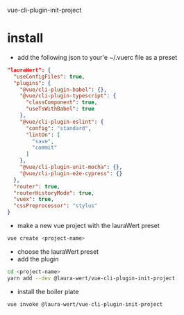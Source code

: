 vue-cli-plugin-init-project
# install
- add the following json to your'e ~/.vuerc file as a preset
```json
"lauraWert": {
  "useConfigFiles": true,
  "plugins": {
    "@vue/cli-plugin-babel": {},
    "@vue/cli-plugin-typescript": {
      "classComponent": true,
      "useTsWithBabel": true
    },
    "@vue/cli-plugin-eslint": {
      "config": "standard",
      "lintOn": [
        "save",
        "commit"
      ]
    },
    "@vue/cli-plugin-unit-mocha": {},
    "@vue/cli-plugin-e2e-cypress": {}
  },
  "router": true,
  "routerHistoryMode": true,
  "vuex": true,
  "cssPreprocessor": "stylus"
}
```
- make a new vue project with the lauraWert preset
```bash
vue create <project-name>
```
- choose the lauraWert preset
- add the plugin
```bash
cd <project-name>
yarn add --dev @laura-wert/vue-cli-plugin-init-project
```
- install the boiler plate
```bash 
vue invoke @laura-wert/vue-cli-plugin-init-project 
```


